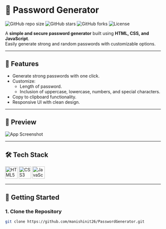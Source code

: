 # 🔐 Password Generator

![GitHub repo size](https://img.shields.io/github/repo-size/manishinit26/PasswordGenerator?color=blue&style=for-the-badge)
![GitHub stars](https://img.shields.io/github/stars/manishinit26/PasswordGenerator?style=for-the-badge)
![GitHub forks](https://img.shields.io/github/forks/manishinit26/PasswordGenerator?style=for-the-badge)
![License](https://img.shields.io/github/license/manishinit26/PasswordGenerator?style=for-the-badge)

A **simple and secure password generator** built using **HTML, CSS, and JavaScript**.  
Easily generate strong and random passwords with customizable options.

---

## 🚀 Features
- Generate strong passwords with one click.
- Customize:
  - Length of password.
  - Inclusion of uppercase, lowercase, numbers, and special characters.
- Copy to clipboard functionality.
- Responsive UI with clean design.

---

## 📸 Preview

![App Screenshot](D:\project\PasswordGenerator\assets\image.png)


---

## 🛠️ Tech Stack
<p align="left">
  <img src="https://cdn.jsdelivr.net/gh/devicons/devicon/icons/html5/html5-original.svg" alt="HTML5" width="40" height="40"/>
  <img src="https://cdn.jsdelivr.net/gh/devicons/devicon/icons/css3/css3-original.svg" alt="CSS3" width="40" height="40"/>
  <img src="https://cdn.jsdelivr.net/gh/devicons/devicon/icons/javascript/javascript-original.svg" alt="JavaScript" width="40" height="40"/>
</p>


---

## 🏃 Getting Started

### 1. Clone the Repository
```bash
git clone https://github.com/manishinit26/PasswordGenerator.git

